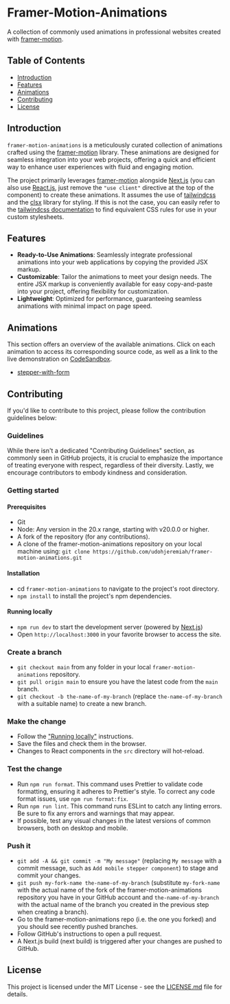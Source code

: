 # Framer-Motion-Animations

A collection of commonly used animations in professional websites created with
[framer-motion](https://www.framer.com/motion/).

## Table of Contents

- [Introduction](#introduction)
- [Features](#features)
- [Animations](#animations)
- [Contributing](#contributing)
- [License](#license)

## Introduction

`framer-motion-animations` is a meticulously curated collection of animations crafted using the
[framer-motion](https://www.framer.com/motion/) library. These animations are designed for seamless integration into
your web projects, offering a quick and efficient way to enhance user experiences with fluid and engaging motion.

The project primarily leverages [framer-motion](https://www.framer.com/motion/) alongside [Next.js](https://nextjs.org)
(you can also use [React.js](https://react.dev), just remove the `"use client"` directive at the top of the component)
to create these animations. It assumes the use of [tailwindcss](https://tailwindcss.com) and the
[clsx](https://github.com/lukeed/clsx) library for styling. If this is not the case, you can easily refer to the
[tailwindcss documentation](https://tailwindcss.com/docs/) to find equivalent CSS rules for use in your custom
stylesheets.

## Features

- **Ready-to-Use Animations**: Seamlessly integrate professional animations into your web applications by copying the
  provided JSX markup.
- **Customizable**: Tailor the animations to meet your design needs. The entire JSX markup is conveniently available for
  easy copy-and-paste into your project, offering flexibility for customization.
- **Lightweight**: Optimized for performance, guaranteeing seamless animations with minimal impact on page speed.

## Animations

This section offers an overview of the available animations. Click on each animation to access its corresponding source
code, as well as a link to the live demonstration on [CodeSandbox](https://codesandbox.io).

- [stepper-with-form](https://github.com/udohjeremiah/framer-motion-animations/blob/main/src/components/stepper-with-form.jsx)

## Contributing

If you'd like to contribute to this project, please follow the contribution guidelines below:

### Guidelines

While there isn't a dedicated "Contributing Guidelines" section, as commonly seen in GitHub projects, it is crucial to
emphasize the importance of treating everyone with respect, regardless of their diversity. Lastly, we encourage
contributors to embody kindness and consideration.

### Getting started

#### Prerequisites

- Git
- Node: Any version in the 20.x range, starting with v20.0.0 or higher.
- A fork of the repository (for any contributions).
- A clone of the framer-motion-animations repository on your local machine using:
  `git clone https://github.com/udohjeremiah/framer-motion-animations.git`

#### Installation

- cd `framer-motion-animations` to navigate to the project's root directory.
- `npm install` to install the project's npm dependencies.

#### Running locally

- `npm run dev` to start the development server (powered by [Next.js](https://nextjs.org))
- Open `http://localhost:3000` in your favorite browser to access the site.

### Create a branch

- `git checkout main` from any folder in your local `framer-motion-animations` repository.
- `git pull origin main` to ensure you have the latest code from the `main` branch.
- `git checkout -b the-name-of-my-branch` (replace `the-name-of-my-branch` with a suitable name) to create a new branch.

### Make the change

- Follow the ["Running locally"](#running-locally) instructions.
- Save the files and check them in the browser.
- Changes to React components in the `src` directory will hot-reload.

### Test the change

- Run `npm run format`. This command uses Prettier to validate code formatting, ensuring it adheres to Prettier's style.
  To correct any code format issues, use `npm run format:fix`.
- Run `npm run lint`. This command runs ESLint to catch any linting errors. Be sure to fix any errors and warnings that
  may appear.
- If possible, test any visual changes in the latest versions of common browsers, both on desktop and mobile.

### Push it

- `git add -A && git commit -m "My message"` (replacing `My message` with a commit message, such as
  `Add mobile stepper component`) to stage and commit your changes.
- `git push my-fork-name the-name-of-my-branch` (substitute `my-fork-name` with the actual name of the fork of the
  framer-motion-animations repository you have in your GitHub account and `the-name-of-my-branch` with the actual name
  of the branch you created in the previous step when creating a branch).
- Go to the framer-motion-animations repo (i.e. the one you forked) and you should see recently pushed branches.
- Follow GitHub's instructions to open a pull request.
- A Next.js build (next build) is triggered after your changes are pushed to GitHub.

## License

This project is licensed under the MIT License - see the [LICENSE.md](https://github.com/udohjeremiah/framer-motion-animations/blob/main/LICENSE.md) file for details.
